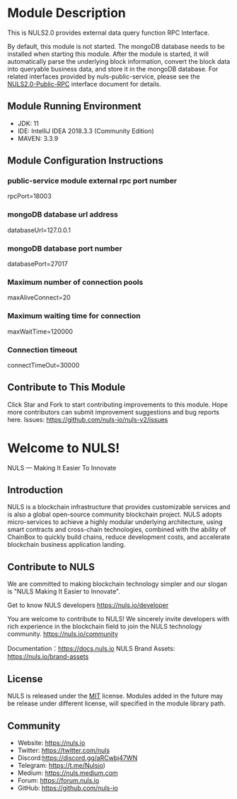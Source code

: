 # Module Description

This is NULS2.0 provides external data query function RPC Interface. 

By default, this module is not started. The mongoDB database needs to be installed when starting this module. After the module is started, it will automatically parse the underlying block information, convert the block data into queryable business data, and store it in the mongoDB database.
For related interfaces provided by nuls-public-service, please see the [NULS2.0-Public-RPC](https://docs.nuls.io/) interface document for details.


## Module Running Environment

- JDK: 11
- IDE: IntelliJ IDEA 2018.3.3 (Community Edition)
- MAVEN: 3.3.9


## Module Configuration Instructions

### public-service module external rpc port number
rpcPort=18003
### mongoDB database url address 
databaseUrl=127.0.0.1
### mongoDB database port number
databasePort=27017
### Maximum number of connection pools
maxAliveConnect=20
### Maximum waiting time for connection
maxWaitTime=120000
### Connection timeout
connectTimeOut=30000


## Contribute to This Module
Click Star and Fork to start contributing improvements to this module.
Hope more contributors can submit improvement suggestions and bug reports here.
Issues: https://github.com/nuls-io/nuls-v2/issues



# Welcome to NULS! #

NULS — Making It Easier To Innovate

## Introduction

NULS is a blockchain infrastructure that provides customizable services and is also a global open-source community blockchain project. NULS adopts micro-services to achieve a highly modular underlying architecture, using smart contracts and cross-chain technologies, combined with the ability of ChainBox to quickly build chains, reduce development costs, and accelerate blockchain business application landing.

## Contribute to NULS
We are committed to making blockchain technology simpler and our slogan is "NULS Making It Easier to Innovate".

Get to know NULS developers
https://nuls.io/developer

You are welcome to contribute to NULS! We sincerely invite developers with rich experience in the blockchain field to join the NULS technology community.
https://nuls.io/community

Documentation：https://docs.nuls.io
NULS Brand Assets: https://nuls.io/brand-assets



## License

NULS is released under the [MIT](http://opensource.org/licenses/MIT) license.
Modules added in the future may be release under different license, will specified in the module library path.

## Community

- Website: https://nuls.io
- Twitter: https://twitter.com/nuls
- Discord:https://discord.gg/aRCwbj47WN
- Telegram: https://t.me/Nulsio)
- Medium: https://nuls.medium.com
- Forum: https://forum.nuls.io
- GitHub: https://github.com/nuls-io

#### 
